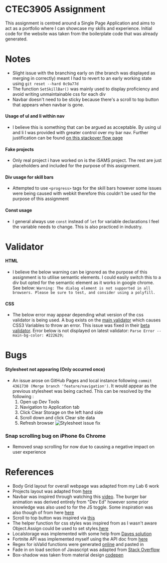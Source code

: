 # CTEC3905 Assignment
This assignment is centred around a Single Page Application and aims to act as a portfolio where I can showcase my skills and experience. Initial code for the website was taken from the boilerplate code that was already generated.

# Notes
* Slight issue with the branching early on (the branch was displayed as merging in correctly) meant I had to revert to an early working state using `git reset --hard 0c9a77d`
* The function `SetSkillBar()` was mainly used to display proficiency and avoid writing unmaintainable css for each div
* Navbar doesn't need to be sticky because there's a scroll to top button that appears when navbar is gone.

#### Usage of ul and li within nav
* I believe this is something that can be argued as acceptable. By using ul and li I was provided with greater control over my bar nav. Further justification can be found [on this stackover flow page](https://stackoverflow.com/questions/9600357/should-i-be-using-nav-or-ul)

#### Fake projects
 * Only real project i have worked on is the iSAMS project. The rest are just placeholders and included for the purpose of this assignment.

#### Div usage for skill bars
* Attempted to use `<progress>` tags for the skill bars however some issues were being caused with webkit therefore this couldn't be used for the purpose of this assignment

#### Const usage
* I general always use `const` instead of `let` for variable declarations I feel the variable needs to change. This is also practiced in industry.

# Validator 
#### HTML
* I believe the below warning can be ignored as the purpose of this assignment is to utilise semantic elements. I could easily switch this to a div but opted for the semantic element as it works in google chrome. See below:
`Warning: The dialog element is not supported in all browsers. Please be sure to test, and consider using a polyfill.`

#### CSS
* The below error may appear depending what version of the css validator is being used. A bug exists on the [main validator](https://jigsaw.w3.org/css-validator/) which causes CSS3 Variables to throw an error. This issue was fixed in their [beta validator](https://validator.w3.org/nu/). Error below is not displayed on latest validator:
`Parse Error --main-bg-color: #222629;`

# Bugs
#### Stylesheet not appearing (Only occurred once)
* An issue arose on GitHub Pages and local instance following `commit 4361730 (Merge branch 'feature/navigation')`. It would appear as the previous stylesheet was being cached. This can be resolved by the following :
  1. Open up Dev Tools
  2. Navigation to Application tab
  3. Click Clear Storage on the left hand side
  4. Scroll down and click Clear site data
  5. Refresh browser
![Stylesheet issue fix](https://i.imgur.com/TeXNm9Y.png "Steps to fix stylesheet issue")
### Snap scrolling bug on iPhone 6s Chrome
* Removed snap scrolling for now due to causing a negative impact on user experience

# References
* Body Grid layout for overall webpage was adapted from my Lab 6 work
* Projects layout was adapted from [here](https://getflywheel.com/layout/card-layout-css-grid-layout-how-to/)
* Navbar was inspired through watching this [video](https://www.youtube.com/watch?v=gXkqy0b4M5g). The burger bar animation was derived entirely from "Dev Ed" however some prior knowledge was also used to for the JS toggle. Some inspiration was also though of from here [here](https://codepen.io/designcouch/pen/Atyop)
* Scroll to top button was inspired via [this](https://www.w3schools.com/howto/tryit.asp?filename=tryhow_js_scroll_to_top)
* The helper function for css styles was inspired from as I wasn't aware  Object.Assign could be used to set styles.[here](https://stackoverflow.com/questions/3968593/how-can-i-set-multiple-css-styles-in-javascript)
* Localstorage was implemented with some help from [Daves solution](https://github.com/CTEC3905/js-local-storage-form/)
* Fortnite API was implemented myself using the API doc from [here](https://fortniteapi.com/)
* Regex for isValid functions were generated [online](https://regexr.com/) and pasted in
* Fade in on load section of Javascript was adapted from [Stack Overflow](https://stackoverflow.com/questions/46437376/element-fade-in-on-scroll-pure-vanilla-javascript)
* Box-shadow was taken from material design [codepen](https://codepen.io/sdthornton/pen/wBZdXq)